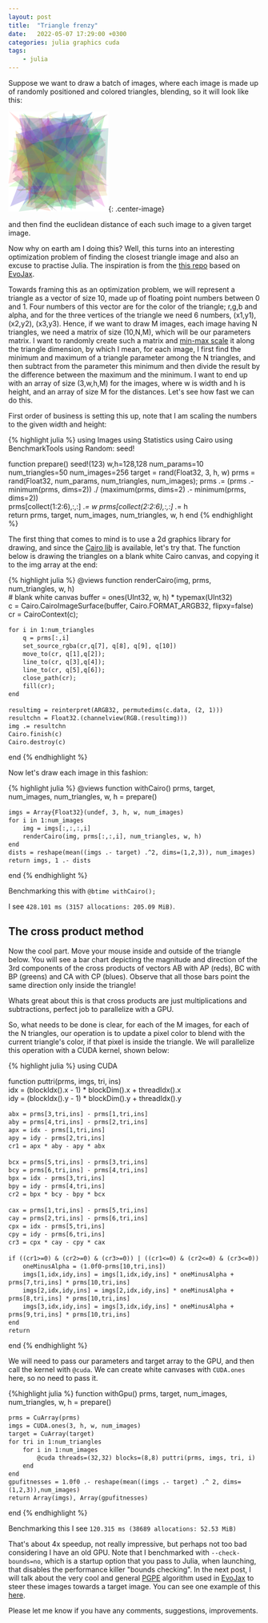```yaml
---
layout: post
title:  "Triangle frenzy"
date:   2022-05-07 17:29:00 +0300
categories: julia graphics cuda 
tags:
    - julia
---
```



Suppose we want to draw a batch of images, where each image is made up of randomly positioned and colored triangles, blending, so it will look like this:

![triangles](/assets/static/avnicompare.png){: .center-image}

and then find the euclidean distance of each such image to a given target image. 

Now why on earth am I doing this? Well, this turns into an interesting optimization problem of finding the closest triangle image and also an excuse to practise Julia. The inspiration is from the [this repo](https://github.com/google/brain-tokyo-workshop/tree/master/es-clip) based on [EvoJax](https://github.com/google/evojax).

Towards framing this as an optimization problem, we will represent a triangle as a vector of size 10, made up of floating point numbers between 0 and 1. Four numbers of this vector are for the color of the triangle; r,g,b and alpha, and for the three vertices of the triangle we need 6 numbers, (x1,y1), (x2,y2), (x3,y3). Hence, if we want to draw M images, each image having N triangles, we need a matrix of size (10,N,M), which will be our parameters matrix. I want to randomly create such a matrix and [min-max scale](https://en.wikipedia.org/wiki/Feature_scaling#Rescaling_\(min-max_normalization\)) it along the triangle dimension, by which I mean, for each image, I first find the minimum and maximum of a triangle parameter among the N triangles, and then subtract from the parameter this minimum and then divide the result by the difference between the maximum and the minimum. I want to end up with an array of size (3,w,h,M) for the images, where w is width and h is height, and an array of size M for the distances. Let's see how fast we can do this.

First order of business is setting this up, note that I am scaling the numbers to the given width and height:

{% highlight julia %}
using Images
using Statistics
using Cairo
using BenchmarkTools
using Random: seed!

function prepare()
    seed!(123)
    w,h=128,128
    num_params=10
    num_triangles=50
    num_images=256
    target = rand(Float32, 3, h, w)
    prms = rand(Float32, num_params, num_triangles, num_images);
    prms .= (prms .- minimum(prms, dims=2)) ./ (maximum(prms, dims=2) .- minimum(prms, dims=2))   
    prms[collect(1:2:6),:,:] .*= w
    prms[collect(2:2:6),:,:] .*= h         
    return prms, target, num_images, num_triangles, w, h
end
{% endhighlight %}


The first thing that comes to mind is to use a 2d graphics library for drawing, and since the [Cairo lib](https://github.com/JuliaGraphics/Cairo.jl) is available, let's try that. The function below is drawing the triangles on a blank white Cairo canvas, and copying it to the img array at the end:

{% highlight julia %}
@views function renderCairo(img, prms, num_triangles, w, h)                  
    # blank white canvas
    buffer = ones(UInt32, w, h) * typemax(UInt32)    
    c = Cairo.CairoImageSurface(buffer, Cairo.FORMAT_ARGB32, flipxy=false)
    cr = CairoContext(c);        
    
    for i in 1:num_triangles
        q = prms[:,i]
        set_source_rgba(cr,q[7], q[8], q[9], q[10])        
        move_to(cr, q[1],q[2]);
        line_to(cr, q[3],q[4]);
        line_to(cr, q[5],q[6]);
        close_path(cr);
        fill(cr);            
    end        
            
    resultimg = reinterpret(ARGB32, permutedims(c.data, (2, 1)))
    resultchn = Float32.(channelview(RGB.(resultimg)))                
    img .= resultchn
    Cairo.finish(c)
    Cairo.destroy(c)        
end
{% endhighlight %}

Now let's draw each image in this fashion:

{% highlight julia %}
@views function withCairo() 
    prms, target, num_images, num_triangles, w, h = prepare() 

    imgs = Array{Float32}(undef, 3, h, w, num_images)    
    for i in 1:num_images
        img = imgs[:,:,:,i]        
        renderCairo(img, prms[:,:,i], num_triangles, w, h)        
    end
    dists = reshape(mean((imgs .- target) .^2, dims=(1,2,3)), num_images)
    return imgs, 1 .- dists
end
{% endhighlight %}

Benchmarking this with `@btime withCairo();` 

I see `428.101 ms (3157 allocations: 205.09 MiB)`.


## The cross product method


Now the cool part. Move your mouse inside and outside of the triangle below. You will see a bar chart depicting the magnitude and direction of the 3rd components of the cross products of vectors AB with AP (reds), BC with BP (greens) and CA with CP (blues). Observe that all those bars point the same direction only inside the triangle!

<div id='container' style="text-align: center;"></div>

<script>

let sketch = function(p) {

p.setup = function(){
    p.createCanvas(400, 400);
    p.background(1);
};

// p.draw = function() {
//         p.background(220);
//         p.triangle(30, 75, 58, 20, 86, 75);
//     };
// };

p.drawArrow = function(base, vec, myColor) {
  p.push();
  p.stroke(myColor);
  p.strokeWeight(3);
  p.fill(myColor);
  p.translate(base.x, base.y);
  p.line(0, 0, vec.x, vec.y);
  p.rotate(vec.heading());
  let arrowSize = 7;
  p.translate(vec.mag() - arrowSize, 0);
  p.triangle(0, arrowSize / 2, 0, -arrowSize / 2, arrowSize, 0);
  p.pop();
};

p.draw = function() {
        p.background(220);
        [x1,y1,x2,y2,x3,y3]=[60, 330, 70, 50, 360, 75];
        // triangle(x1,y1,x2,y2,x3,y3);  
        r = p.color(255, 0, 0)
        g = p.color(0, 255, 0)
        b = p.color(0, 0, 255)
        
        p.strokeWeight(4);
        p.stroke(r);
        // p.line(x1, y1, x2, y2);
        p.drawArrow(p.createVector(x1,y1), p.createVector(x2-x1,y2-y1), r);
        
        p.stroke(g);  
        // p.line(x2, y2, x3, y3);
        p.drawArrow(p.createVector(x2,y2), p.createVector(x3-x2,y3-y2), g);
        
        p.stroke(b);  
        // p.line(x3, y3, x1, y1);
        p.drawArrow(p.createVector(x3,y3), p.createVector(x1-x3,y1-y3), b);
        
        p.stroke(p.color(0, 0, 0));  
        
        
        p.strokeWeight(1);

        p.text("A", x1-10, y1+10);
        p.text("B", x2-20, y2);
        p.text("C", x3, y3-10);
        p.text("P", p.mouseX-20, p.mouseY);

        if (p.mouseX <= 400 && p.mouseX >= 0 && p.mouseY <= 400 && p.mouseY >= 0) {
            
            // p.line(x1, y1, p.mouseX, p.mouseY);
            // p.line(x2, y2, p.mouseX, p.mouseY);
            // p.line(x3, y3, p.mouseX, p.mouseY);
            p.drawArrow(p.createVector(x1,y1), p.createVector(p.mouseX-x1,p.mouseY-y1), r);    
            p.drawArrow(p.createVector(x2,y2), p.createVector(p.mouseX-x2,p.mouseY-y2), g);
            p.drawArrow(p.createVector(x3,y3), p.createVector(p.mouseX-x3,p.mouseY-y3), b);
            
            
            // p.push();
            cr1=(x2-x1)*(p.mouseY-y1)-(y2-y1)*(p.mouseX-x1)
            cr2=(x3-x2)*(p.mouseY-y2)-(y3-y2)*(p.mouseX-x2)
            cr3=(x1-x3)*(p.mouseY-y3)-(y1-y3)*(p.mouseX-x3)
            p.fill(r);
            p.rect(300, 300, 20, -cr1/1000);  
            
            p.translate(30,0);
            p.fill(g);
            p.rect(300, 300, 20, -cr2/1000);  
            
            p.translate(30,0);
            p.fill(b);
            p.rect(300, 300, 20, -cr3/1000);  
            
        
            p.translate(-60,0);
            p.text("3rd component of \n Cross Products =>", 180, 280);
            // p.pop();
        }
        
    };
};

new p5(sketch, 'container');
</script>

Whats great about this is that cross products are just multiplications and subtractions, perfect job to parallelize with a GPU.

So, what needs to be done is clear, for each of the M images, for each of the N triangles, our operation is to update a pixel color to blend with the current triangle's color, if that pixel is inside the triangle. We will parallelize this operation with a CUDA kernel, shown below:

{% highlight julia %}
using CUDA

function puttri(prms, imgs, tri, ins)    
    idx = (blockIdx().x - 1) * blockDim().x + threadIdx().x  
    idy = (blockIdx().y - 1) * blockDim().y + threadIdx().y
    
    abx = prms[3,tri,ins] - prms[1,tri,ins]
    aby = prms[4,tri,ins] - prms[2,tri,ins]
    apx = idx - prms[1,tri,ins]
    apy = idy - prms[2,tri,ins]
    cr1 = apx * aby - apy * abx

    bcx = prms[5,tri,ins] - prms[3,tri,ins]
    bcy = prms[6,tri,ins] - prms[4,tri,ins]
    bpx = idx - prms[3,tri,ins]
    bpy = idy - prms[4,tri,ins]
    cr2 = bpx * bcy - bpy * bcx

    cax = prms[1,tri,ins] - prms[5,tri,ins]
    cay = prms[2,tri,ins] - prms[6,tri,ins]
    cpx = idx - prms[5,tri,ins]
    cpy = idy - prms[6,tri,ins]
    cr3 = cpx * cay - cpy * cax

    if ((cr1>=0) & (cr2>=0) & (cr3>=0)) | ((cr1<=0) & (cr2<=0) & (cr3<=0))
        oneMinusAlpha = (1.0f0-prms[10,tri,ins])        
        imgs[1,idx,idy,ins] = imgs[1,idx,idy,ins] * oneMinusAlpha + prms[7,tri,ins] * prms[10,tri,ins]
        imgs[2,idx,idy,ins] = imgs[2,idx,idy,ins] * oneMinusAlpha + prms[8,tri,ins] * prms[10,tri,ins]
        imgs[3,idx,idy,ins] = imgs[3,idx,idy,ins] * oneMinusAlpha + prms[9,tri,ins] * prms[10,tri,ins]
    end
    return
end
{% endhighlight %}

We will need to pass our parameters and target array to the GPU, and then call the kernel with `@cuda`. We can create white canvases with `CUDA.ones` here, so no need to pass it.

{%highlight julia %}
function withGpu()
    prms, target, num_images, num_triangles, w, h = prepare()     

    prms = CuArray(prms)    
    imgs = CUDA.ones(3, h, w, num_images)
    target = CuArray(target)
    for tri in 1:num_triangles
        for i in 1:num_images
            @cuda threads=(32,32) blocks=(8,8) puttri(prms, imgs, tri, i)        
        end                                
    end
    gpufitnesses = 1.0f0 .- reshape(mean((imgs .- target) .^ 2, dims=(1,2,3)),num_images)
    return Array(imgs), Array(gpufitnesses)
end
{% endhighlight %}

Benchmarking this I see `120.315 ms (38689 allocations: 52.53 MiB)`

That's about 4x speedup, not really impressive, but perhaps not too bad considering I have an old GPU. Note that I benchmarked with `--check-bounds=no`, which is a startup option that you pass to Julia, when launching, that disables the performance killer "bounds checking". In the next post, I will talk about the very cool and general [PGPE](https://people.idsia.ch/~juergen/icann2008sehnke.pdf) algorithm used in [EvoJax](https://github.com/google/evojax) to steer these images towards a target image. You can see one example of this [here](https://cancandan.github.io/about/).

Please let me know if you have any comments, suggestions, improvements. 